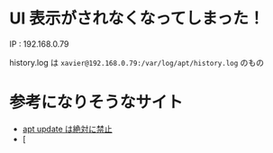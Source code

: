 # UI 表示がされなくなってしまった！

IP : 192.168.0.79

history.log は `xavier@192.168.0.79:/var/log/apt/history.log` のもの

# 参考になりそうなサイト
- [apt update は絶対に禁止](http://keibasys.seesaa.net/article/481862393.html)
- [

